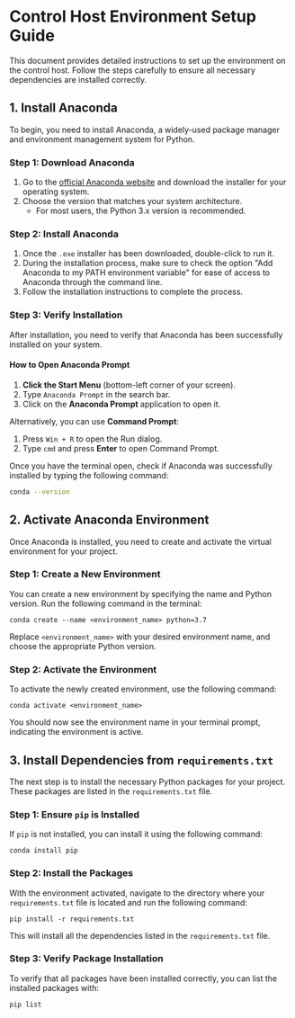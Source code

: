# Control Host Environment Setup Guide

This document provides detailed instructions to set up the environment on the control host. Follow the steps carefully to ensure all necessary dependencies are installed correctly.

## 1. Install Anaconda

To begin, you need to install Anaconda, a widely-used package manager and environment management system for Python.

### Step 1: Download Anaconda
1. Go to the [official Anaconda website](https://www.anaconda.com/products/individual) and download the installer for your operating system.
2. Choose the version that matches your system architecture.
   - For most users, the Python 3.x version is recommended.

### Step 2: Install Anaconda
1. Once the `.exe` installer has been downloaded, double-click to run it. 
2.  During the installation process, make sure to check the option "Add Anaconda to my PATH environment variable" for ease of access to Anaconda through the command line. 
3. Follow the installation instructions to complete the process.

### Step 3: Verify Installation

After installation, you need to verify that Anaconda has been successfully installed on your system.

#### How to Open Anaconda Prompt
1. **Click the Start Menu** (bottom-left corner of your screen).
2. Type `Anaconda Prompt` in the search bar.
3. Click on the **Anaconda Prompt** application to open it.

Alternatively, you can use **Command Prompt**:
1. Press `Win + R` to open the Run dialog.
2. Type `cmd` and press **Enter** to open Command Prompt.

Once you have the terminal open, check if Anaconda was successfully installed by typing the following command:
```bash
conda --version
```



## 2. Activate Anaconda Environment

Once Anaconda is installed, you need to create and activate the virtual environment for your project.

### Step 1: Create a New Environment

You can create a new environment by specifying the name and Python version. Run the following command in the terminal:

```
conda create --name <environment_name> python=3.7
```

Replace `<environment_name>` with your desired environment name, and choose the appropriate Python version.

### Step 2: Activate the Environment

To activate the newly created environment, use the following command:

```
conda activate <environment_name>
```

You should now see the environment name in your terminal prompt, indicating the environment is active.



## 3. Install Dependencies from `requirements.txt`

The next step is to install the necessary Python packages for your project. These packages are listed in the `requirements.txt` file.

### Step 1: Ensure `pip` is Installed

If `pip` is not installed, you can install it using the following command:

```
conda install pip
```

### Step 2: Install the Packages

With the environment activated, navigate to the directory where your `requirements.txt` file is located and run the following command:

```
pip install -r requirements.txt
```

This will install all the dependencies listed in the `requirements.txt` file.

### Step 3: Verify Package Installation

To verify that all packages have been installed correctly, you can list the installed packages with:

```
pip list
```

